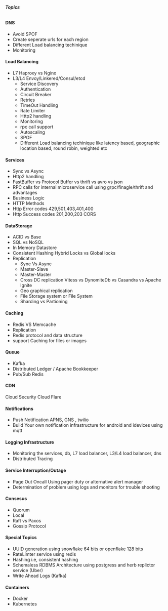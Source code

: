 
###### **Topics**

#### **DNS**

 - Avoid SPOF 
 - Create seperate urls for each region
 - Different Load balancing techinique
 - Monitoring

#### **Load Balancing**
 - L7 Haproxy vs Nginx
 - L3/L4 Envoy/Linkered/Consul/etcd
	 - Service Discovery 
	 - Authentication 
	 - Circuit Breaker 
	 - Retries 
	 - TimeOut Handling 
	 - Rate Limiter 
	 - Http2 handling 
	 - Monitoring 
	 - rpc call support
	 - Autoscaling
   - SPOF
   - Different Load balancing techinique like latency based, geographic location based, round robin, weighted etc


#### **Services**

 - Sync vs Async 
 - Http2 handling 
 - FastBuffer vs Protocol Buffer vs thrift vs avro vs json 
 - RPC calls for internal microservice call  using grpc/finagle/thrift and advantages 
 - Business Logic 
 - HTTP Methods 
 - Http Error codes 429,501,403,401,400
 - Http Success codes 201,200,203 CORS

#### **DataStorage**

 - ACID vs Base
 - SQL vs NoSQL 
 - In Memory Datastore 
 - Consistent Hashing Hybrid Locks vs Global locks  
 - Replication 
	 - Sync Vs Async 
	 - Master-Slave
	 - Master-Master  
	 - Cross DC replication Vitess vs DynomiteDb vs Casandra vs Apache Ignite 
	 - Geo graphical replication
	 - File Storage system or File System
	 - Sharding vs Partioning

#### **Caching**

 - Redis VS Memcache 
 - Replication 
 - Redis protocol and data structure
 - support Caching for files or images

#### **Queue**

 - Kafka 
 - Distributed Ledger / Apache Bookkeeper
 - Pub/Sub Redis

#### **CDN**

Cloud Security
Cloud Flare

#### **Notifications**

 - Push Notification APNS, GNS , twilio 
 - Build Your own notification infrastructure for android and idevices using mqtt

 

#### **Logging Infrastructure**

 - Monitoring the services, db, L7 load balancer, L3/L4 load balancer, dns
 - Distributed Tracing

#### **Service Interruption/Outage**

 - Page Out Oncall Using pager duty or alternative alert manager
 - Determination of problem using logs and monitors for trouble shooting

#### **Consesus**

 - Quorum 
 - Local 
 - Raft vs Paxos 
 - Gossip Protocol

#### **Special Topics**

 - UUID generation using snowflake 64 bits or openflake 128 bits
 - RateLimter service using redis 
 - Hashing i.e, consistent hashing
 - Schemaless RDBMS Architecture using postgress and herb replictor service (Uber) 
 - Write Ahead Logs (Kafka)

#### **Containers**

 - Docker
 - Kubernetes